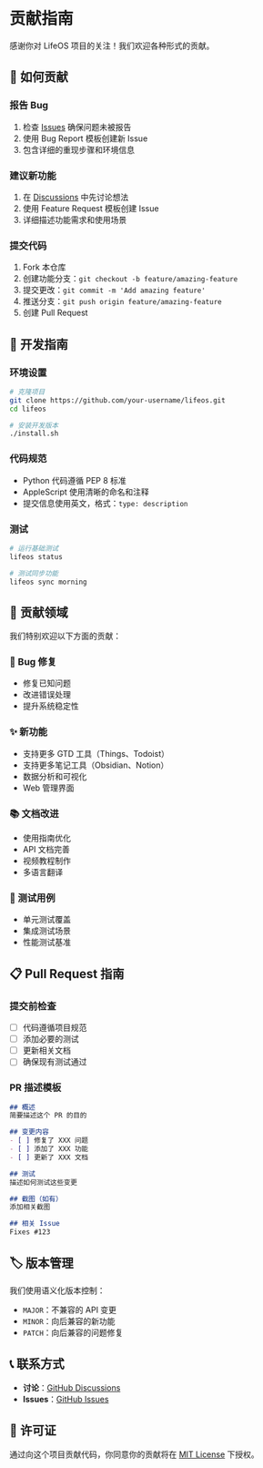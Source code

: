 # 贡献指南

感谢你对 LifeOS 项目的关注！我们欢迎各种形式的贡献。

## 🤝 如何贡献

### 报告 Bug
1. 检查 [Issues](https://github.com/your-username/lifeos/issues) 确保问题未被报告
2. 使用 Bug Report 模板创建新 Issue
3. 包含详细的重现步骤和环境信息

### 建议新功能
1. 在 [Discussions](https://github.com/your-username/lifeos/discussions) 中先讨论想法
2. 使用 Feature Request 模板创建 Issue
3. 详细描述功能需求和使用场景

### 提交代码
1. Fork 本仓库
2. 创建功能分支：`git checkout -b feature/amazing-feature`
3. 提交更改：`git commit -m 'Add amazing feature'`
4. 推送分支：`git push origin feature/amazing-feature`
5. 创建 Pull Request

## 📝 开发指南

### 环境设置
```bash
# 克隆项目
git clone https://github.com/your-username/lifeos.git
cd lifeos

# 安装开发版本
./install.sh
```

### 代码规范
- Python 代码遵循 PEP 8 标准
- AppleScript 使用清晰的命名和注释
- 提交信息使用英文，格式：`type: description`

### 测试
```bash
# 运行基础测试
lifeos status

# 测试同步功能
lifeos sync morning
```

## 🎯 贡献领域

我们特别欢迎以下方面的贡献：

### 🐛 Bug 修复
- 修复已知问题
- 改进错误处理
- 提升系统稳定性

### ✨ 新功能
- 支持更多 GTD 工具（Things、Todoist）
- 支持更多笔记工具（Obsidian、Notion）
- 数据分析和可视化
- Web 管理界面

### 📚 文档改进
- 使用指南优化
- API 文档完善
- 视频教程制作
- 多语言翻译

### 🧪 测试用例
- 单元测试覆盖
- 集成测试场景
- 性能测试基准

## 📋 Pull Request 指南

### 提交前检查
- [ ] 代码遵循项目规范
- [ ] 添加必要的测试
- [ ] 更新相关文档
- [ ] 确保现有测试通过

### PR 描述模板
```markdown
## 概述
简要描述这个 PR 的目的

## 变更内容
- [ ] 修复了 XXX 问题
- [ ] 添加了 XXX 功能
- [ ] 更新了 XXX 文档

## 测试
描述如何测试这些变更

## 截图（如有）
添加相关截图

## 相关 Issue
Fixes #123
```

## 🏷️ 版本管理

我们使用语义化版本控制：
- `MAJOR`：不兼容的 API 变更
- `MINOR`：向后兼容的新功能
- `PATCH`：向后兼容的问题修复

## 📞 联系方式

- **讨论**：[GitHub Discussions](https://github.com/your-username/lifeos/discussions)
- **Issues**：[GitHub Issues](https://github.com/your-username/lifeos/issues)

## 📄 许可证

通过向这个项目贡献代码，你同意你的贡献将在 [MIT License](LICENSE) 下授权。